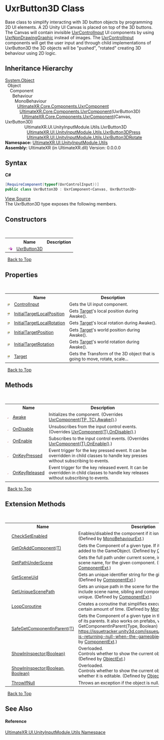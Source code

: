 # UxrButton3D Class
 

Base class to simplify interacting with 3D button objects by programming 2D UI elements. A 2D Unity UI Canvas is placed on top of the 3D buttons. The Canvas will contain invisible <a href="T_UltimateXR_UI_UnityInputModule_Controls_UxrControlInput">UxrControlInput</a> UI components by using <a href="T_UltimateXR_UI_UnityInputModule_UxrNonDrawingGraphic">UxrNonDrawingGraphic</a> instead of images. The <a href="T_UltimateXR_UI_UnityInputModule_Controls_UxrControlInput">UxrControlInput</a> components will get the user input and through child implementations of UxrButton3D the 3D objects will be "pushed", "rotated" creating 3D behaviour using 2D logic.


## Inheritance Hierarchy
<a href="https://docs.microsoft.com/dotnet/api/system.object" target="_blank" rel="noopener noreferrer">System.Object</a><br />&nbsp;&nbsp;Object<br />&nbsp;&nbsp;&nbsp;&nbsp;Component<br />&nbsp;&nbsp;&nbsp;&nbsp;&nbsp;&nbsp;Behaviour<br />&nbsp;&nbsp;&nbsp;&nbsp;&nbsp;&nbsp;&nbsp;&nbsp;MonoBehaviour<br />&nbsp;&nbsp;&nbsp;&nbsp;&nbsp;&nbsp;&nbsp;&nbsp;&nbsp;&nbsp;<a href="T_UltimateXR_Core_Components_UxrComponent">UltimateXR.Core.Components.UxrComponent</a><br />&nbsp;&nbsp;&nbsp;&nbsp;&nbsp;&nbsp;&nbsp;&nbsp;&nbsp;&nbsp;&nbsp;&nbsp;<a href="T_UltimateXR_Core_Components_UxrComponent_1">UltimateXR.Core.Components.UxrComponent</a>(UxrButton3D)<br />&nbsp;&nbsp;&nbsp;&nbsp;&nbsp;&nbsp;&nbsp;&nbsp;&nbsp;&nbsp;&nbsp;&nbsp;&nbsp;&nbsp;<a href="T_UltimateXR_Core_Components_UxrComponent_2">UltimateXR.Core.Components.UxrComponent</a>(Canvas, UxrButton3D)<br />&nbsp;&nbsp;&nbsp;&nbsp;&nbsp;&nbsp;&nbsp;&nbsp;&nbsp;&nbsp;&nbsp;&nbsp;&nbsp;&nbsp;&nbsp;&nbsp;UltimateXR.UI.UnityInputModule.Utils.UxrButton3D<br />&nbsp;&nbsp;&nbsp;&nbsp;&nbsp;&nbsp;&nbsp;&nbsp;&nbsp;&nbsp;&nbsp;&nbsp;&nbsp;&nbsp;&nbsp;&nbsp;&nbsp;&nbsp;<a href="T_UltimateXR_UI_UnityInputModule_Utils_UxrButton3DPress">UltimateXR.UI.UnityInputModule.Utils.UxrButton3DPress</a><br />&nbsp;&nbsp;&nbsp;&nbsp;&nbsp;&nbsp;&nbsp;&nbsp;&nbsp;&nbsp;&nbsp;&nbsp;&nbsp;&nbsp;&nbsp;&nbsp;&nbsp;&nbsp;<a href="T_UltimateXR_UI_UnityInputModule_Utils_UxrButton3DRotate">UltimateXR.UI.UnityInputModule.Utils.UxrButton3DRotate</a><br />
**Namespace:**&nbsp;<a href="N_UltimateXR_UI_UnityInputModule_Utils">UltimateXR.UI.UnityInputModule.Utils</a><br />**Assembly:**&nbsp;UltimateXR (in UltimateXR.dll) Version: 0.0.0.0

## Syntax

**C#**<br />
``` C#
[RequireComponent(typeof(UxrControlInput))]
public class UxrButton3D : UxrComponent<Canvas, UxrButton3D>
```

<a href="UltimateXR/Scripts/UI/UnityInputModule/Utils/UxrButton3D.cs" rel="noopener noreferrer" title="View the source code">View Source</a><br />
The UxrButton3D type exposes the following members.


## Constructors
&nbsp;<table><tr><th></th><th>Name</th><th>Description</th></tr><tr><td>![Public method](media/pubmethod.gif "Public method")</td><td><a href="M_UltimateXR_UI_UnityInputModule_Utils_UxrButton3D__ctor">UxrButton3D</a></td><td /></tr></table>&nbsp;
<a href="#uxrbutton3d-class">Back to Top</a>

## Properties
&nbsp;<table><tr><th></th><th>Name</th><th>Description</th></tr><tr><td>![Public property](media/pubproperty.gif "Public property")</td><td><a href="P_UltimateXR_UI_UnityInputModule_Utils_UxrButton3D_ControlInput">ControlInput</a></td><td>
Gets the UI input component.</td></tr><tr><td>![Public property](media/pubproperty.gif "Public property")</td><td><a href="P_UltimateXR_UI_UnityInputModule_Utils_UxrButton3D_InitialTargetLocalPosition">InitialTargetLocalPosition</a></td><td>
Gets <a href="P_UltimateXR_UI_UnityInputModule_Utils_UxrButton3D_Target">Target</a>'s local position during Awake().</td></tr><tr><td>![Public property](media/pubproperty.gif "Public property")</td><td><a href="P_UltimateXR_UI_UnityInputModule_Utils_UxrButton3D_InitialTargetLocalRotation">InitialTargetLocalRotation</a></td><td>
Gets <a href="P_UltimateXR_UI_UnityInputModule_Utils_UxrButton3D_Target">Target</a>'s local rotation during Awake().</td></tr><tr><td>![Public property](media/pubproperty.gif "Public property")</td><td><a href="P_UltimateXR_UI_UnityInputModule_Utils_UxrButton3D_InitialTargetPosition">InitialTargetPosition</a></td><td>
Gets <a href="P_UltimateXR_UI_UnityInputModule_Utils_UxrButton3D_Target">Target</a>'s world position during Awake().</td></tr><tr><td>![Public property](media/pubproperty.gif "Public property")</td><td><a href="P_UltimateXR_UI_UnityInputModule_Utils_UxrButton3D_InitialTargetRotation">InitialTargetRotation</a></td><td>
Gets <a href="P_UltimateXR_UI_UnityInputModule_Utils_UxrButton3D_Target">Target</a>'s world rotation during Awake().</td></tr><tr><td>![Public property](media/pubproperty.gif "Public property")</td><td><a href="P_UltimateXR_UI_UnityInputModule_Utils_UxrButton3D_Target">Target</a></td><td>
Gets the Transform of the 3D object that is going to move, rotate, scale...</td></tr></table>&nbsp;
<a href="#uxrbutton3d-class">Back to Top</a>

## Methods
&nbsp;<table><tr><th></th><th>Name</th><th>Description</th></tr><tr><td>![Protected method](media/protmethod.gif "Protected method")</td><td><a href="M_UltimateXR_UI_UnityInputModule_Utils_UxrButton3D_Awake">Awake</a></td><td>
Initializes the component.
 (Overrides <a href="M_UltimateXR_Core_Components_UxrComponent_2_Awake">UxrComponent(TP, TC).Awake()</a>.)</td></tr><tr><td>![Protected method](media/protmethod.gif "Protected method")</td><td><a href="M_UltimateXR_UI_UnityInputModule_Utils_UxrButton3D_OnDisable">OnDisable</a></td><td>
Unsubscribes from the input control events.
 (Overrides <a href="M_UltimateXR_Core_Components_UxrComponent_1_OnDisable">UxrComponent(T).OnDisable()</a>.)</td></tr><tr><td>![Protected method](media/protmethod.gif "Protected method")</td><td><a href="M_UltimateXR_UI_UnityInputModule_Utils_UxrButton3D_OnEnable">OnEnable</a></td><td>
Subscribes to the input control events.
 (Overrides <a href="M_UltimateXR_Core_Components_UxrComponent_1_OnEnable">UxrComponent(T).OnEnable()</a>.)</td></tr><tr><td>![Protected method](media/protmethod.gif "Protected method")</td><td><a href="M_UltimateXR_UI_UnityInputModule_Utils_UxrButton3D_OnKeyPressed">OnKeyPressed</a></td><td>
Event trigger for the key pressed event. It can be overridden in child classes to handle key presses without subscribing to events.</td></tr><tr><td>![Protected method](media/protmethod.gif "Protected method")</td><td><a href="M_UltimateXR_UI_UnityInputModule_Utils_UxrButton3D_OnKeyReleased">OnKeyReleased</a></td><td>
Event trigger for the key released event. It can be overridden in child classes to handle key releases without subscribing to events.</td></tr></table>&nbsp;
<a href="#uxrbutton3d-class">Back to Top</a>

## Extension Methods
&nbsp;<table><tr><th></th><th>Name</th><th>Description</th></tr><tr><td>![Public Extension Method](media/pubextension.gif "Public Extension Method")</td><td><a href="M_UltimateXR_Extensions_Unity_MonoBehaviourExt_CheckSetEnabled">CheckSetEnabled</a></td><td>
Enables/disabled the component if it isn't enabled already.
 (Defined by <a href="T_UltimateXR_Extensions_Unity_MonoBehaviourExt">MonoBehaviourExt</a>.)</td></tr><tr><td>![Public Extension Method](media/pubextension.gif "Public Extension Method")</td><td><a href="M_UltimateXR_Extensions_Unity_ComponentExt_GetOrAddComponent__1">GetOrAddComponent(T)</a></td><td>
Gets the Component of a given type. If it doesn't exist, it is added to the GameObject.
 (Defined by <a href="T_UltimateXR_Extensions_Unity_ComponentExt">ComponentExt</a>.)</td></tr><tr><td>![Public Extension Method](media/pubextension.gif "Public Extension Method")</td><td><a href="M_UltimateXR_Extensions_Unity_ComponentExt_GetPathUnderScene">GetPathUnderScene</a></td><td>
Gets the full path under current scene, including all parents, but scene name, for the given component.
 (Defined by <a href="T_UltimateXR_Extensions_Unity_ComponentExt">ComponentExt</a>.)</td></tr><tr><td>![Public Extension Method](media/pubextension.gif "Public Extension Method")</td><td><a href="M_UltimateXR_Extensions_Unity_ComponentExt_GetSceneUid">GetSceneUid</a></td><td>
Gets an unique identifier string for the given component.
 (Defined by <a href="T_UltimateXR_Extensions_Unity_ComponentExt">ComponentExt</a>.)</td></tr><tr><td>![Public Extension Method](media/pubextension.gif "Public Extension Method")</td><td><a href="M_UltimateXR_Extensions_Unity_ComponentExt_GetUniqueScenePath">GetUniqueScenePath</a></td><td>
Gets an unique path in the scene for the given component. It will include scene name, sibling and component indices to make it unique.
 (Defined by <a href="T_UltimateXR_Extensions_Unity_ComponentExt">ComponentExt</a>.)</td></tr><tr><td>![Public Extension Method](media/pubextension.gif "Public Extension Method")</td><td><a href="M_UltimateXR_Extensions_Unity_MonoBehaviourExt_LoopCoroutine">LoopCoroutine</a></td><td>
Creates a coroutine that simplifies executing a loop during a certain amount of time.
 (Defined by <a href="T_UltimateXR_Extensions_Unity_MonoBehaviourExt">MonoBehaviourExt</a>.)</td></tr><tr><td>![Public Extension Method](media/pubextension.gif "Public Extension Method")</td><td><a href="M_UltimateXR_Extensions_Unity_ComponentExt_SafeGetComponentInParent__1">SafeGetComponentInParent(T)</a></td><td>
Gets the Component of a given type in the GameObject or any of its parents. It also works on prefabs, where regular GetComponentInParent(Type, Boolean) will not work: https://issuetracker.unity3d.com/issues/getcomponentinparent-is-returning-null-when-the-gameobject-is-a-prefab
 (Defined by <a href="T_UltimateXR_Extensions_Unity_ComponentExt">ComponentExt</a>.)</td></tr><tr><td>![Public Extension Method](media/pubextension.gif "Public Extension Method")</td><td><a href="M_UltimateXR_Extensions_Unity_ObjectExt_ShowInInspector">ShowInInspector(Boolean)</a></td><td>Overloaded.  
Controls whether to show the current object in the inspector.
 (Defined by <a href="T_UltimateXR_Extensions_Unity_ObjectExt">ObjectExt</a>.)</td></tr><tr><td>![Public Extension Method](media/pubextension.gif "Public Extension Method")</td><td><a href="M_UltimateXR_Extensions_Unity_ObjectExt_ShowInInspector_1">ShowInInspector(Boolean, Boolean)</a></td><td>Overloaded.  
Controls whether to show the current object in the inspector and whether it is editable.
 (Defined by <a href="T_UltimateXR_Extensions_Unity_ObjectExt">ObjectExt</a>.)</td></tr><tr><td>![Public Extension Method](media/pubextension.gif "Public Extension Method")</td><td><a href="M_UltimateXR_Extensions_System_ObjectExt_ThrowIfNull">ThrowIfNull</a></td><td>
Throws an exception if the object is null.
 (Defined by <a href="T_UltimateXR_Extensions_System_ObjectExt">ObjectExt</a>.)</td></tr></table>&nbsp;
<a href="#uxrbutton3d-class">Back to Top</a>

## See Also


#### Reference
<a href="N_UltimateXR_UI_UnityInputModule_Utils">UltimateXR.UI.UnityInputModule.Utils Namespace</a><br />